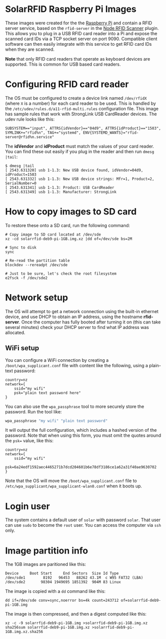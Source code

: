# SolarRFID Raspberry Pi Images

These images were created for the the [Raspberry Pi][1] and contain a
RFID server service, based on the `rfid-server` in the [Node RFID Scanner][2]
plugin. This allows you to plug in a USB RFID card reader into a Pi
and expose the scanned card IDs via a TCP socket server on port 9090.
Compatible client software can then easily integrate with this service
to get RFID card IDs when they are scanned.

**Note** that only RFID card readers that operate as keyboard devices are
supported. This is common for USB based card readers.

# Configuring RFID card reader

The OS must be configured to create a device link named `/dev/rfidX` (where
`X` is a number) for each card reader to be used. This is handled by the
`/etc/udev/rules.d/a11-rfid-multi.rules` configuration file. This image
has sample rules that work with StrongLink USB CardReader devices. The
udev rule looks like this:

```
SUBSYSTEM=="input", ATTRS{idVendor}=="04d9", ATTRS{idProduct}=="1503", SYMLINK+="rfid%n", TAG+="systemd", ENV{SYSTEMD_WANTS}="rfid-server@rfid%n.service"
```

The **idVendor** and **idProduct** must match the values of your card reader.
You can find these out easily if you plug in the reader and then run `dmesg |tail`:

```
$ dmesg |tail
[ 2543.631320] usb 1-1.3: New USB device found, idVendor=04d9, idProduct=1503
[ 2543.631332] usb 1-1.3: New USB device strings: Mfr=1, Product=2, SerialNumber=0
[ 2543.631341] usb 1-1.3: Product: USB CardReader
[ 2543.631349] usb 1-1.3: Manufacturer: StrongLink
```

# How to copy images to SD card

To restore these onto a SD card, run the following command:

	# Copy image to SD card located at /dev/sde
	xz -cd solarrfid-deb9-pi-1GB.img.xz |dd of=/dev/sde bs=2M
	
	# Sync to disk
	sync
	
	# Re-read the partition table
	blockdev --rereadpt /dev/sde
	
	# Just to be sure, let's check the root filesystem
	e2fsck -f /dev/sde2

# Network setup

The OS will attempt to get a network connection using the built-in
ethernet device, and use DHCP to obtain an IP address, using the hostname
**rfid-server**. Once the computer has fully booted after turning it on (this
can take several minutes) check your DHCP server to find what IP address was
allocated.

## WiFi setup

You can configure a WiFi connection by creating a `/boot/wpa_supplicant.conf` file
with content like the following, using a plain-text password:

```
country=nz
network={
	ssid="my wifi"
	psk="plain text password here"
}
```

You can also use the `wpa_passphrase` tool to more securely store the password. Run the 
tool like:

```sh
wpa_passphrase "my wifi" "plain text password"
```

It will output the full configuration, which includes a hashed version of the password.
Note that when using this form, you must omit the quotes around the `psk=` value, like
this:

```
country=nz
network={
	ssid="my wifi"
	psk=6a24edf1592aec4465271b7dcd204601b6e78df3186ce1a62a31f40ae9630702
}
```

Note that the OS will move the `/boot/wpa_supplicant.conf` file to 
`/etc/wpa_supplicant/wpa_supplicant-wlan0.conf` when it boots up. 

# Login user

The system contains a default user of `solar` with password `solar`. That user can
use `sudo` to become the `root` user. You can access the computer via `ssh` only.

# Image partition info

The 1GB images are paritioned like this:

```
Device     Boot Start     End Sectors  Size Id Type
/dev/sde1        8192   96453   88262 43.1M  c W95 FAT32 (LBA)
/dev/sde2       98304 1949695 1851392  904M 83 Linux
```

The image is copied with a `dd` command like this:

```
dd if=/dev/sde conv=sync,noerror bs=4k count=243712 of=solarrfid-deb9-pi-1GB.img
```

The image is then compressed, and then a digest computed like this:

```
xz -c -9 solarrfid-deb9-pi-1GB.img >solarrfid-deb9-pi-1GB.img.xz
sha256sum solarrfid-deb9-pi-1GB.img.xz >solarrfid-deb9-pi-1GB.img.xz.sha256
```

  [1]: https://www.raspberrypi.org/
  [2]: https://github.com/SolarNetwork/solarnetwork-node/tree/master/net.solarnetwork.node.hw.rfid/def/rfid-reader
